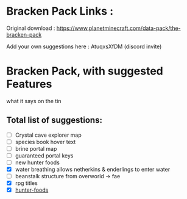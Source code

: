 # Bracken Pack Links : 
Original download : https://www.planetminecraft.com/data-pack/the-bracken-pack

Add your own suggestions here : AtuqxsXfDM (discord invite)

# Bracken Pack, with suggested Features
what it says on the tin

## Total list of suggestions:
- [ ] Crystal cave explorer map
- [ ] species book hover text
- [ ] brine portal map
- [ ] guaranteed portal keys
- [ ] new hunter foods
- [X] water breathing allows netherkins & enderlings to enter water
- [ ] beanstalk structure from overworld -> fae
- [X] rpg titles 
- [X] [hunter-foods](https://github.com/unholy-codeism/BPSuggestedFeatures/tree/hunter-foods)
